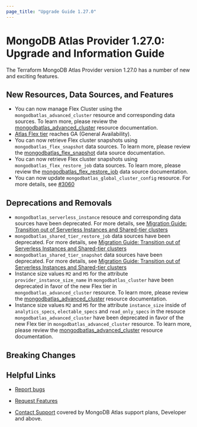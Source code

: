 ```yaml
---
page_title: "Upgrade Guide 1.27.0"
---
```


# MongoDB Atlas Provider 1.27.0: Upgrade and Information Guide

The Terraform MongoDB Atlas Provider version 1.27.0 has a number of new and exciting features.

## New Resources, Data Sources, and Features

- You can now manage Flex Cluster using the `mongodbatlas_advanced_cluster` resource and corresponding data sources. To learn more, please review the [mongodbatlas_advanced_cluster](https://registry.terraform.io/providers/mongodb/mongodbatlas/latest/docs/resources/advanced_cluster) resource documentation.
- [Atlas Flex tier](https://www.mongodb.com/blog/post/dynamic-workloads-predictable-costs-mongodb-atlas-flex-tier) reaches GA (General Availability). 
- You can now retrieve Flex cluster snapshots using `mongodbatlas_flex_snapshot` data sources. To learn more, please review the [mongodbatlas_flex_snapshot](https://registry.terraform.io/providers/mongodb/mongodbatlas/latest/docs/data-sources/flex_snapshot) data source documentation.
- You can now retrieve Flex cluster snapshots using `mongodbatlas_flex_restore_job` data sources. To learn more, please review the [mongodbatlas_flex_restore_job](https://registry.terraform.io/providers/mongodb/mongodbatlas/latest/docs/data-sources/flex_restore_job) data source documentation.
- You can now update `mongodbatlas_global_cluster_config` resource. For more details, see [#3060](https://github.com/mongodb/terraform-provider-mongodbatlas/pull/3060)

## Deprecations and Removals

- `mongodbatlas_serverless_instance` resouce and corresponding data sources have been deprecated. For more details, see [Migration Guide: Transition out of Serverless Instances and Shared-tier clusters](https://registry.terraform.io/providers/mongodb/mongodbatlas/latest/docs/guides/serverless-shared-migration-guide)
- `mongodbatlas_shared_tier_restore_job` data sources have been deprecated. For more details, see [Migration Guide: Transition out of Serverless Instances and Shared-tier clusters](https://registry.terraform.io/providers/mongodb/mongodbatlas/latest/docs/guides/serverless-shared-migration-guide)
- `mongodbatlas_shared_tier_snapshot` data sources have been deprecated. For more details, see [Migration Guide: Transition out of Serverless Instances and Shared-tier clusters](https://registry.terraform.io/providers/mongodb/mongodbatlas/latest/docs/guides/serverless-shared-migration-guide)
- Instance size values `M2` and `M5` for the attribute `provider_instance_size_name` in `mongodbatlas_cluster` have been deprecated in favor of the new Flex tier in `mongodbatlas_advanced_cluster` resource. To learn more, please review the [mongodbatlas_advanced_cluster](https://registry.terraform.io/providers/mongodb/mongodbatlas/latest/docs/resources/advanced_cluster#example-flex-cluster) resource documentation.
- Instance size values `M2` and `M5` for the attribute `instance_size` inside of `analytics_specs`, `electable_specs` and `read_only_specs` in the resouce `mongodbatlas_advanced_cluster` have been deprecated in favor of the new Flex tier in `mongodbatlas_advanced_cluster` resource. To learn more, please review the [mongodbatlas_advanced_cluster](https://registry.terraform.io/providers/mongodb/mongodbatlas/latest/docs/resources/advanced_cluster#example-flex-cluster) resource documentation.

## Breaking Changes


## Helpful Links

* [Report bugs](https://github.com/mongodb/terraform-provider-mongodbatlas/issues)

* [Request Features](https://feedback.mongodb.com/forums/924145-atlas?category_id=370723)

* [Contact Support](https://docs.atlas.mongodb.com/support/) covered by MongoDB Atlas support plans, Developer and above.
